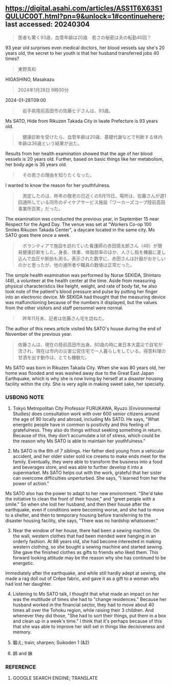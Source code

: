 ## https://digital.asahi.com/articles/ASS1T6X63S1QULUC00T.html?pn=9&unlock=1#continuehere; last accessed: 20240304

> 医者も驚く93歳、血管年齢は20歳　若さの秘密は夫の転勤40回？

93 year old surprises even medical doctors, her blood vessels say she's 20 years old, the secret to her youth is that her husband transferred jobs 40 times?

> 東野真和

HIGASHINO, Masakazu

> 2024年1月28日 9時00分

2024-01-28T09:00

>　岩手県陸前高田市の佐藤ヒデさんは、93歳。

Ms SATO, Hide from Rikuzen Takada City in Iwate Prefecture is 93 years old.

>　健康診断を受けたら、血管年齢は20歳、基礎代謝などで判断する体内年齢は36歳という結果が出た。

Results from her health examination showed that the age of her blood vessels is 20 years old. Further, based on basic things like her metabolism, her body age is 36 years old.

>　その若さの理由を知りたくなった。

I wanted to know the reason for her youthfulness.

>　測定したのは、昨年の敬老の日近くの9月15日。場所は、佐藤さんが週1回通所している同市のデイケアサービス施設「ワーカーズコープ陸前高田事業所百笑」だった。

The examination was conducted the previous year, in September 15 near Respect for the Aged Day. The venue was set at "Workers Co-op 100 Smiles Rikuzen Takada Center", a daycare located in the same city. Ms SATO goes there once a week.

>　ボランティアで施設を訪れていた看護師の赤田慎太郎さん（48）が簡易健康診断をした。身長、体重、体脂肪率のほか、人さし指を機器に差し込んで血圧や脈拍も測る。表示された数字に、赤田さんは計器がおかしいのかと思ったが、他の通所者や職員の数値は正常だった。

The simple health examination was performed by Nurse SEKIDA, Shintaro (48), a volunteer at the health center at the time. Aside from measuring physical characteristics like height, weight, and rate of body fat, he also took note of the patient's blood pressure and pulse by putting her finger into an electronic device. Mr SEKIDA had thought that the measuring device was malfunctioning because of the numbers it displayed, but the values from the other visitors and staff personnel were normal.

>　昨年11月末、記者は佐藤さん宅を訪ねた。

The author of this news article visited Ms SATO's house during the end of November of the previous year.

> 佐藤さんは、現在の陸前高田市出身。80歳の時に東日本大震災で自宅が流され、現在は市内の災害公営住宅で一人暮らしをしている。得意料理の甘酒を出す動作は、とても機敏だ。

Ms SATO was born in Rikuzen Takada City. When she was 80 years old, her home was flooded and was washed away due to the Great East Japan Earthquake, which is why she is now living by herself at a disaster housing facility within the city. She is very agile in making sweet sake, her specialty.

### USBONG NOTE

1) Tokyo Metropolitan City Professor FURUKAWA, Ryuzo (Environmental Studies) does consultation work with over 600 senior citizens around the age of 90 locally and abroad, including Ms SATO. He says, "What energetic people have in common is positivity and this feeling of gratefulness. They also do things without seeking something in return. Because of this, they don't accumulate a lot of stress, which could be the reason why Ms SATO is able to maintain her youthfulness." 

2) Ms SATO is the 6th of 7 siblings. Her father died young from a vehicular accident, and her older sister sold ice creams to make ends meet for the family. Eventually, they were able to transform the business into a food and beverages store, and was able to further develop it into a supermarket. Ms SATO helps out with the work, grateful that her sister can overcome difficulties unperturbed. She says, "I learned from her the power of action."

Ms SATO also has the power to adapt to her new environment. "She'd take the initiative to clean the front of their house," and "greet people with a smile." So when she lost her husband, and then their house after the earthquake, even if conditions were becoming worse, and she had to move to a shelter, and then to temporary housing before transferring to the disaster housing facility, she says, "There was no hardship whatsoever."

3) Near the window of her house, there had been a sewing machine. On the wall, western clothes that had been mended were hanging in an orderly fashion. At 88 years old, she had become interested in making western clothing, so she bought a sewing machine and started sewing. She gave the finished clothes as gifts to friends who liked them. This forward looking attitude may be the reason why she has continued to be energetic.

Immediately after the earthquake, and while still hardly adept at sewing, she made a rag doll out of Crêpe fabric, and gave it as a gift to a woman who had lost her daughter.

4) Listening to Ms SATO talk, I thought that what made an impact on her was the multitude of times she had to "change residences." Because her husband worked in the financial sector, they had to move about 40 times all over the Tohoku region, while raising their 3 children. And whenever they did those, "She had to sort their things, put them in a box and clean up in a week's time." I think that it's perhaps because of this that she was able to improve her skill set in things like decisiveness and memory.

5) 鍛え; train; sharpen; Suikoden 1 (&2)

6) 姉 and 妹

### REFERENCE

1) GOOGLE SEARCH ENGINE; TRANSLATE